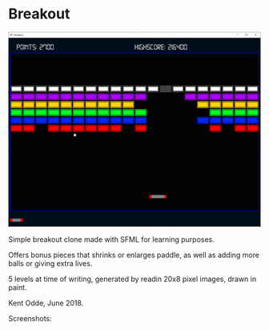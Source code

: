 # Breakout

![](ex/ex1.png)

Simple breakout clone made with SFML for learning purposes.

Offers bonus pieces that shrinks or enlarges paddle, as well as adding more balls or giving extra lives. 

5 levels at time of writing, generated by readin 20x8 pixel images, drawn in paint.


Kent Odde, June 2018.

Screenshots:


